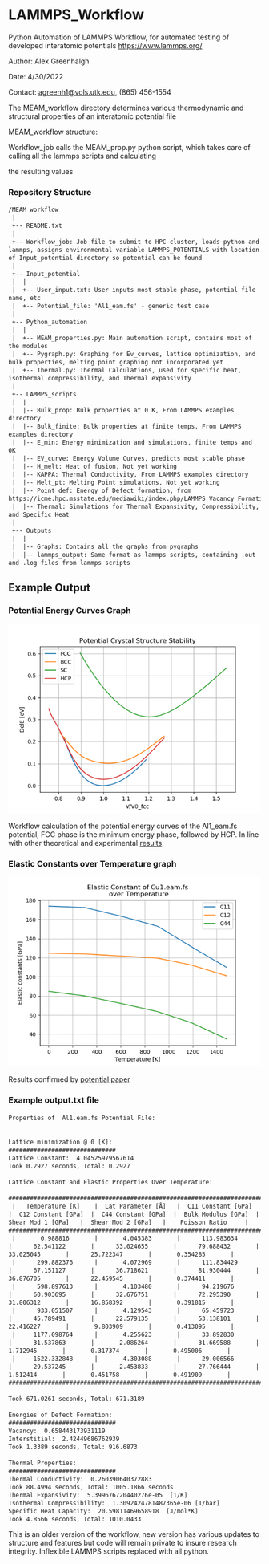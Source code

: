 # LAMMPS_Workflow
Python Automation of LAMMPS Workflow, for automated testing of developed interatomic potentials
https://www.lammps.org/

Author: Alex Greenhalgh

Date: 4/30/2022

Contact: agreenh1@vols.utk.edu, (865) 456-1554
 

The MEAM_workflow directory determines various thermodynamic and structural properties of an interatomic potential file

MEAM_workflow structure:

Workflow_job calls the MEAM_prop.py python script, which takes care of calling all the lammps scripts and calculating 

the resulting values

### Repository Structure
```
/MEAM_workflow
 |
 +-- README.txt
 |    
 +-- Workflow_job: Job file to submit to HPC cluster, loads python and lammps, assigns environmental variable LAMMPS_POTENTIALS with location of Input_potential directory so potential can be found
 |     
 +-- Input_potential
 |  |  
 |  +-- User_input.txt: User inputs most stable phase, potential file name, etc
 |  +-- Potential_file: 'Al1_eam.fs' - generic test case
 |    
 +-- Python_automation
 |  |  
 |  +-- MEAM_properties.py: Main automation script, contains most of the modules
 |  +-- Pygraph.py: Graphing for Ev_curves, lattice optimization, and bulk properties, melting point graphing not incorporated yet
 |  +-- Thermal.py: Thermal Calculations, used for specific heat, isothermal compressibility, and Thermal expansivity
 |    
 +-- LAMMPS_scripts
 |  |  
 |  |-- Bulk_prop: Bulk properties at 0 K, From LAMMPS examples directory
 |  |-- Bulk_finite: Bulk properties at finite temps, From LAMMPS examples directory
 |  |-- E_min: Energy minimization and simulations, finite temps and 0K 
 |  |-- EV_curve: Energy Volume Curves, predicts most stable phase
 |  |-- H_melt: Heat of fusion, Not yet working
 |  |-- KAPPA: Thermal Conductivity, From LAMMPS examples directory
 |  |-- Melt_pt: Melting Point simulations, Not yet working
 |  |-- Point_def: Energy of Defect formation, from https://icme.hpc.msstate.edu/mediawiki/index.php/LAMMPS_Vacancy_Formation_Energy.html
 |  |-- Thermal: Simulations for Thermal Expansivity, Compressibility, and Specific Heat
 |    
 +-- Outputs
 |  |  
 |  |-- Graphs: Contains all the graphs from pygraphs
 |  |-- lammps_output: Same format as lammps scripts, containing .out and .log files from lammps scripts
```


## Example Output

### Potential Energy Curves Graph
![Ev curve](/Outputs/Graphs/Ev_Curves.png)

Workflow calculation of the potential energy curves of the Al1_eam.fs potential, FCC phase is the minimum energy phase, followed by HCP. In line with other theoretical and experimental [results](https://www.ctcms.nist.gov/potentials/entry/2008--Mendelev-M-I-Kramer-M-J-Becker-C-A-Asta-M--Al/EAM_Dynamo_MendelevKramerBecker_2008_Al__MO_106969701023_005.html). 

### Elastic Constants over Temperature graph
![Elastic Curve](/Outputs/Graphs/Elastic_finiteT.png)

Results confirmed by [potential paper](https://www.tandfonline.com/doi/abs/10.1080/14786430802206482)

### Example output.txt file
```
Properties of  Al1.eam.fs Potential File:


Lattice minimization @ 0 [K]:
##############################
Lattice Constant:  4.04525979567614 
Took 0.2927 seconds, Total: 0.2927

Lattice Constant and Elastic Properties Over Temperature:

##################################################################################################################################################################################################################
 |   Temperature [K]    |  Lat Parameter [Å]   |  C11 Constant [GPa]  |  C12 Constant [GPa]  |  C44 Constant [GPa]  |  Bulk Modulus [GPa]  |  Shear Mod 1 [GPa]   |  Shear Mod 2 [GPa]   |    Poisson Ratio     | 
##################################################################################################################################################################################################################
 |       0.988816       |       4.045383       |      113.983634      |      62.541122       |      33.024655       |      79.688432       |      33.025045       |      25.722347       |       0.354285       | 
 |      299.882376      |       4.072969       |      111.834429      |      67.151127       |      36.718621       |      81.930444       |      36.876705       |      22.459545       |       0.374411       | 
 |      598.897613      |       4.103480       |      94.219676       |      60.903695       |      32.676751       |      72.295390       |      31.806312       |      16.858392       |       0.391815       | 
 |      933.051507      |       4.129543       |      65.459723       |      45.789491       |      22.579135       |      53.138101       |      22.416227       |       9.803909       |       0.413095       | 
 |     1177.098764      |       4.255623       |      33.892830       |      31.537863       |       2.086264       |      31.669588       |       1.712945       |       0.317374       |       0.495006       | 
 |     1522.332848      |       4.303088       |      29.006566       |      29.537245       |       2.453833       |      27.766444       |       1.512414       |       0.451758       |       0.491909       | 
##################################################################################################################################################################################################################

Took 671.0261 seconds, Total: 671.3189

Energies of Defect Formation:
##############################
Vacancy:  0.658443173931119 
Interstitial:  2.42449686762939 
Took 1.3389 seconds, Total: 916.6873

Thermal Properties:
##############################
Thermal Conductivity:  0.260390640372883 
Took 88.4994 seconds, Total: 1005.1866 seconds
Thermal Expansivity:  5.399676720440276e-05  [1/K]
Isothermal Compressibility:  1.3092424781487365e-06 [1/bar]
Specific Heat Capacity:  20.59811469658918  [J/mol*K]
Took 4.8566 seconds, Total: 1010.0433
```

This is an older version of the workflow, new version has various updates to structure and features but code will remain private to insure research integrity. Inflexible LAMMPS scripts replaced with all python.
